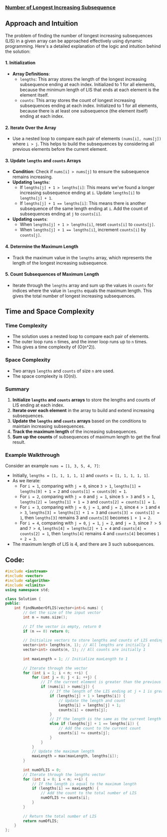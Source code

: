 ### [Number of Longest Increasing Subsequence](https://leetcode.com/problems/number-of-longest-increasing-subsequence/description/)

## Approach and Intuition

The problem of finding the number of longest increasing subsequences (LIS) in a given array can be approached effectively using dynamic programming. Here's a detailed explanation of the logic and intuition behind the solution:

#### 1. **Initialization**
- **Array Definitions**:
  - `lengths`: This array stores the length of the longest increasing subsequence ending at each index. Initialized to 1 for all elements, because the minimum length of LIS that ends at each element is the element itself.
  - `counts`: This array stores the count of longest increasing subsequences ending at each index. Initialized to 1 for all elements, because there is at least one subsequence (the element itself) ending at each index.

#### 2. **Iterate Over the Array**
- Use a nested loop to compare each pair of elements `(nums[i], nums[j])` where `i > j`. This helps to build the subsequences by considering all previous elements before the current element.

#### 3. **Update `lengths` and `counts` Arrays**
- **Condition**: Check if `nums[i] > nums[j]` to ensure the subsequence remains increasing.
- **Updating `lengths`**:
  - If `lengths[j] + 1 > lengths[i]`: This means we've found a longer increasing subsequence ending at `i`. Update `lengths[i]` to `lengths[j] + 1`.
  - If `lengths[j] + 1 == lengths[i]`: This means there is another subsequence of the same length ending at `i`. Add the count of subsequences ending at `j` to `counts[i]`.
- **Updating `counts`**:
  - When `lengths[j] + 1 > lengths[i]`, reset `counts[i]` to `counts[j]`.
  - When `lengths[j] + 1 == lengths[i]`, increment `counts[i]` by `counts[j]`.

#### 4. **Determine the Maximum Length**
- Track the maximum value in the `lengths` array, which represents the length of the longest increasing subsequence.

#### 5. **Count Subsequences of Maximum Length**
- Iterate through the `lengths` array and sum up the values in `counts` for indices where the value in `lengths` equals the maximum length. This gives the total number of longest increasing subsequences.

## Time and Space Complexity

### Time Complexity
- The solution uses a nested loop to compare each pair of elements.
- The outer loop runs `n` times, and the inner loop runs up to `n` times.
- This gives a time complexity of \(O(n^2)\).

### Space Complexity
- Two arrays `lengths` and `counts` of size `n` are used.
- The space complexity is \(O(n)\).

### Summary

1. **Initialize `lengths` and `counts` arrays** to store the lengths and counts of LIS ending at each index.
2. **Iterate over each element** in the array to build and extend increasing subsequences.
3. **Update the `lengths` and `counts` arrays** based on the conditions to maintain increasing subsequences.
4. **Track the maximum length** of the increasing subsequences.
5. **Sum up the counts** of subsequences of maximum length to get the final result.

### Example Walkthrough

Consider an example `nums = [1, 3, 5, 4, 7]`:

- Initially, `lengths = [1, 1, 1, 1, 1]` and `counts = [1, 1, 1, 1, 1]`.
- As we iterate:
  - For `i = 1`, comparing with `j = 0`, since `3 > 1`, `lengths[1] = lengths[0] + 1 = 2` and `counts[1] = counts[0] = 1`.
  - For `i = 2`, comparing with `j = 0` and `j = 1`, since `5 > 3` and `5 > 1`, `lengths[2] = lengths[1] + 1 = 3` and `counts[2] = counts[1] = 1`.
  - For `i = 3`, comparing with `j = 0`, `j = 1`, and `j = 2`, since `4 > 1` and `4 > 3`, `lengths[3] = lengths[1] + 1 = 3` and `counts[3] = counts[1] = 1`, then `lengths[3]` remains 3 and `counts[3]` becomes `1 + 1 = 2`.
  - For `i = 4`, comparing with `j = 0`, `j = 1`, `j = 2`, and `j = 3`, since `7 > 5` and `7 > 4`, `lengths[4] = lengths[2] + 1 = 4` and `counts[4] = counts[2] = 1`, then `lengths[4]` remains 4 and `counts[4]` becomes `1 + 2 = 3`.
- The maximum length of LIS is 4, and there are 3 such subsequences.

## Code:
```cpp
#include <iostream>
#include <vector>
#include <algorithm>
#include <climits>
using namespace std;

class Solution {
public:
    int findNumberOfLIS(vector<int>& nums) {
        // Get the size of the input vector
        int n = nums.size();
        
        // If the vector is empty, return 0
        if (n == 0) return 0;
        
        // Initialize vectors to store lengths and counts of LIS ending at each index
        vector<int> lengths(n, 1); // All lengths are initially 1
        vector<int> counts(n, 1); // All counts are initially 1
        
        int maxLength = 1; // Initialize maxLength to 1
        
        // Iterate through the vector
        for (int i = 1; i < n; ++i) {
            for (int j = 0; j < i; ++j) {
                // If the current element is greater than the previous element
                if (nums[i] > nums[j]) {
                    // If the length of the LIS ending at j + 1 is greater than the current length
                    if (lengths[j] + 1 > lengths[i]) {
                        // Update the length and count
                        lengths[i] = lengths[j] + 1;
                        counts[i] = counts[j];
                    } 
                    // If the length is the same as the current length
                    else if (lengths[j] + 1 == lengths[i]) {
                        // Add the count to the current count
                        counts[i] += counts[j];
                    }
                }
            }
            // Update the maximum length
            maxLength = max(maxLength, lengths[i]);
        }
        
        int numOfLIS = 0;
        // Iterate through the lengths vector
        for (int i = 0; i < n; ++i) {
            // If the length is equal to the maximum length
            if (lengths[i] == maxLength) {
                // Add the count to the total number of LIS
                numOfLIS += counts[i];
            }
        }
        
        // Return the total number of LIS
        return numOfLIS;
    }
};
```

